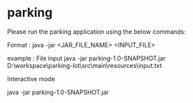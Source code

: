 # parking
Please run the parking application using the below commands:

Format : java -jar <JAR_FILE_NAME> <INPUT_FILE>

example :
File input
java -jar parking-1.0-SNAPSHOT.jar D:\workspace\parking-lot\src\main\resources\input.txt

Interactive mode 

java -jar parking-1.0-SNAPSHOT.jar
